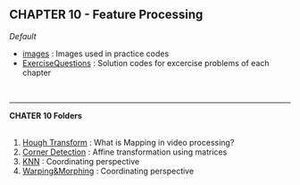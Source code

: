 <h2> CHAPTER 10 - Feature Processing </h2>


*Default*
<ul>
  <li><a href="https://github.com/AhnJunYeong0319/PoseEstimation/tree/main/CHAPTER8/images">images</a> : Images used in practice codes</li>
  <li><a href="https://github.com/AhnJunYeong0319/PoseEstimation/tree/main/CHAPTER8/ExerciseQuestions">ExerciseQuestions</a> : Solution codes for excercise problems of each chapter
</ul>
<br>
<hr>
<strong>CHATER 10 Folders</strong>
<br><br>
<ol>
  <li><a href="https://github.com/AhnJunYeong0319/PoseEstimation/tree/main/CHAPTER10/Hough%20Transform">Hough Transform</a> : What is Mapping in video processing?</li>
  
  <li><a href="https://github.com/AhnJunYeong0319/PoseEstimation/tree/main/CHAPTER10/Corner%20Detection">Corner Detection</a> : Affine transformation using matrices</li>
  <li><a href="https://github.com/AhnJunYeong0319/PoseEstimation/tree/main/CHAPTER10/KNN">KNN</a> : Coordinating perspective</li>
  <li><a href="https://github.com/AhnJunYeong0319/PoseEstimation/tree/main/CHAPTER10/Warping%26Morphing">Warping&Morphing</a> : Coordinating perspective</li>
</ol>
